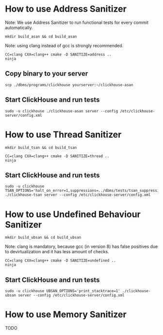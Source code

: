 # How to use Address Sanitizer

Note: We use Address Sanitizer to run functional tests for every commit automatically.

```
mkdir build_asan && cd build_asan
```

Note: using clang instead of gcc is strongly recommended.

```
CC=clang CXX=clang++ cmake -D SANITIZE=address ..
ninja
```

## Copy binary to your server

```
scp ./dbms/programs/clickhouse yourserver:~/clickhouse-asan
```

## Start ClickHouse and run tests

```
sudo -u clickhouse ./clickhouse-asan server --config /etc/clickhouse-server/config.xml
```


# How to use Thread Sanitizer

```
mkdir build_tsan && cd build_tsan
```

```
CC=clang CXX=clang++ cmake -D SANITIZE=thread ..
ninja
```

## Start ClickHouse and run tests

```
sudo -u clickhouse TSAN_OPTIONS='halt_on_error=1,suppressions=../dbms/tests/tsan_suppressions.txt' ./clickhouse-tsan server --config /etc/clickhouse-server/config.xml
```


# How to use Undefined Behaviour Sanitizer

```
mkdir build_ubsan && cd build_ubsan
```

Note: clang is mandatory, because gcc (in version 8) has false positives due to devirtualization and it has less amount of checks.

```
CC=clang CXX=clang++ cmake -D SANITIZE=undefined ..
ninja
```

## Start ClickHouse and run tests

```
sudo -u clickhouse UBSAN_OPTIONS='print_stacktrace=1' ./clickhouse-ubsan server --config /etc/clickhouse-server/config.xml
```


# How to use Memory Sanitizer

TODO
